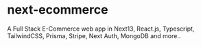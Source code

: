 # next-ecommerce
A Full Stack E-Commerce web app in Next13, React.js, Typescript, TailwindCSS, Prisma, Stripe, Next Auth, MongoDB and more..
